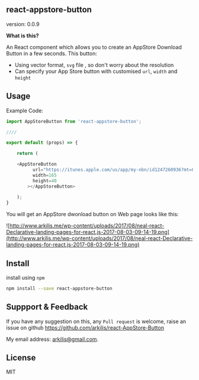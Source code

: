 ## react-appstore-button

version: 0.0.9

__What is this?__

An React component which allows you to create an AppStore Download Button in a few seconds. This button:

* Using vector format, `svg` file , so don't worry about the resolution
* Can specify your App Store button with customised `url`, `width` and `height`


## Usage

Example Code:

```js
import AppStoreButton from 'react-appstore-button';

////

export default (props) => {

	return (

	<AppStoreButton 
          url="https://itunes.apple.com/us/app/my-nbn/id1247260936?mt=8"
          width=165
          height=40
        ></AppStoreButton>
	
	);
}

```

You will get an AppStore dwonload button on Web page looks like this:

![http://www.arkilis.me/wp-content/uploads/2017/08/neal-react-Declarative-landing-pages-for-react.js-2017-08-03-09-14-19.png](http://www.arkilis.me/wp-content/uploads/2017/08/neal-react-Declarative-landing-pages-for-react.js-2017-08-03-09-14-19.png)



## Install

install using `npm`

```bash
npm install --save react-appstore-button
```

## Suppport & Feedback
If you have any suggestion on this, any `Pull request` is welcome, raise an issue on github https://github.com/arkilis/react-AppStore-Button

My email address: arkilis@gmail.com.


## License
MIT

